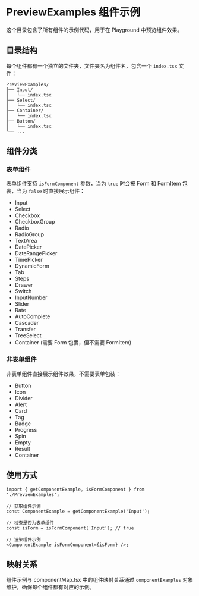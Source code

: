 # PreviewExamples 组件示例

这个目录包含了所有组件的示例代码，用于在 Playground 中预览组件效果。

## 目录结构

每个组件都有一个独立的文件夹，文件夹名为组件名，包含一个 `index.tsx` 文件：

```
PreviewExamples/
├── Input/
│   └── index.tsx
├── Select/
│   └── index.tsx
├── Container/
│   └── index.tsx
├── Button/
│   └── index.tsx
└── ...
```

## 组件分类

### 表单组件

表单组件支持 `isFormComponent` 参数，当为 `true` 时会被 Form 和 FormItem 包裹，当为 `false` 时直接展示组件：

- Input
- Select
- Checkbox
- CheckboxGroup
- Radio
- RadioGroup
- TextArea
- DatePicker
- DateRangePicker
- TimePicker
- DynamicForm
- Tab
- Steps
- Drawer
- Switch
- InputNumber
- Slider
- Rate
- AutoComplete
- Cascader
- Transfer
- TreeSelect
- Container (需要 Form 包裹，但不需要 FormItem)

### 非表单组件

非表单组件直接展示组件效果，不需要表单包装：

- Button
- Icon
- Divider
- Alert
- Card
- Tag
- Badge
- Progress
- Spin
- Empty
- Result
- Container

## 使用方式

```tsx
import { getComponentExample, isFormComponent } from './PreviewExamples';

// 获取组件示例
const ComponentExample = getComponentExample('Input');

// 检查是否为表单组件
const isForm = isFormComponent('Input'); // true

// 渲染组件示例
<ComponentExample isFormComponent={isForm} />;
```

## 映射关系

组件示例与 componentMap.tsx 中的组件映射关系通过 `componentExamples` 对象维护，确保每个组件都有对应的示例。
